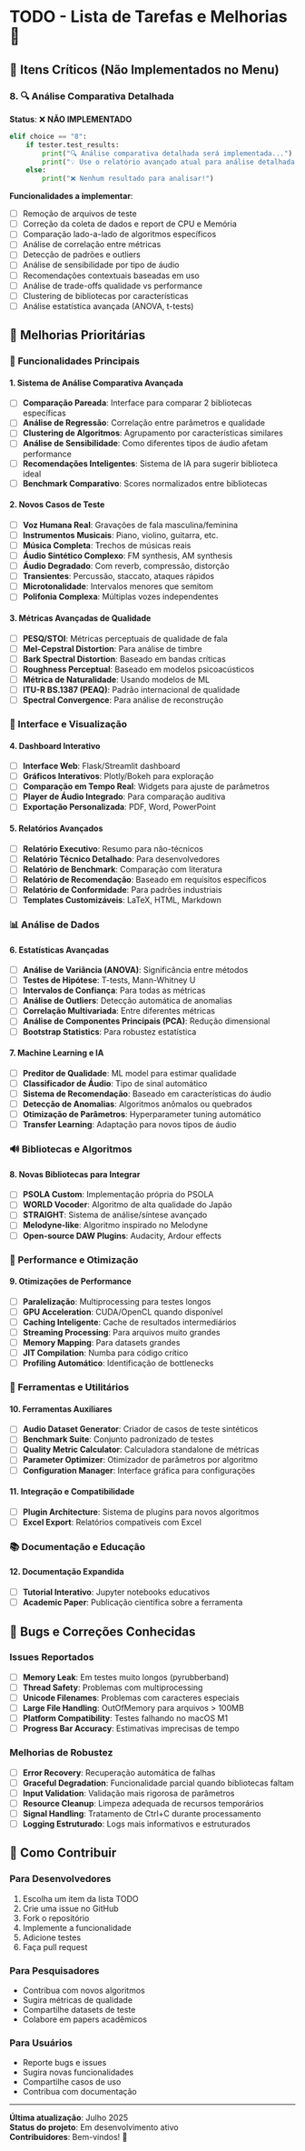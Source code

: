 # TODO - Lista de Tarefas e Melhorias 📝

## 🚨 Itens Críticos (Não Implementados no Menu)

### 8. 🔍 Análise Comparativa Detalhada
**Status**: ❌ **NÃO IMPLEMENTADO**
```python
elif choice == "8":
    if tester.test_results:
        print("🔍 Análise comparativa detalhada será implementada...")
        print("💡 Use o relatório avançado atual para análise detalhada.")
    else:
        print("❌ Nenhum resultado para analisar!")
```

**Funcionalidades a implementar**:
- [ ] Remoção de arquivos de teste
- [ ] Correção da coleta de dados e report de CPU e Memória
- [ ] Comparação lado-a-lado de algoritmos específicos
- [ ] Análise de correlação entre métricas
- [ ] Detecção de padrões e outliers
- [ ] Análise de sensibilidade por tipo de áudio
- [ ] Recomendações contextuais baseadas em uso
- [ ] Análise de trade-offs qualidade vs performance
- [ ] Clustering de bibliotecas por características
- [ ] Análise estatística avançada (ANOVA, t-tests)

## 🎯 Melhorias Prioritárias

### 🔧 Funcionalidades Principais

#### 1. Sistema de Análise Comparativa Avançada
- [ ] **Comparação Pareada**: Interface para comparar 2 bibliotecas específicas
- [ ] **Análise de Regressão**: Correlação entre parâmetros e qualidade
- [ ] **Clustering de Algoritmos**: Agrupamento por características similares
- [ ] **Análise de Sensibilidade**: Como diferentes tipos de áudio afetam performance
- [ ] **Recomendações Inteligentes**: Sistema de IA para sugerir biblioteca ideal
- [ ] **Benchmark Comparativo**: Scores normalizados entre bibliotecas

#### 2. Novos Casos de Teste
- [ ] **Voz Humana Real**: Gravações de fala masculina/feminina
- [ ] **Instrumentos Musicais**: Piano, violino, guitarra, etc.
- [ ] **Música Completa**: Trechos de músicas reais
- [ ] **Áudio Sintético Complexo**: FM synthesis, AM synthesis
- [ ] **Áudio Degradado**: Com reverb, compressão, distorção
- [ ] **Transientes**: Percussão, staccato, ataques rápidos
- [ ] **Microtonalidade**: Intervalos menores que semitom
- [ ] **Polifonia Complexa**: Múltiplas vozes independentes

#### 3. Métricas Avançadas de Qualidade
- [ ] **PESQ/STOI**: Métricas perceptuais de qualidade de fala
- [ ] **Mel-Cepstral Distortion**: Para análise de timbre
- [ ] **Bark Spectral Distortion**: Baseado em bandas críticas
- [ ] **Roughness Perceptual**: Baseado em modelos psicoacústicos
- [ ] **Métrica de Naturalidade**: Usando modelos de ML
- [ ] **ITU-R BS.1387 (PEAQ)**: Padrão internacional de qualidade
- [ ] **Spectral Convergence**: Para análise de reconstrução

### 🎨 Interface e Visualização

#### 4. Dashboard Interativo
- [ ] **Interface Web**: Flask/Streamlit dashboard
- [ ] **Gráficos Interativos**: Plotly/Bokeh para exploração
- [ ] **Comparação em Tempo Real**: Widgets para ajuste de parâmetros
- [ ] **Player de Áudio Integrado**: Para comparação auditiva
- [ ] **Exportação Personalizada**: PDF, Word, PowerPoint

#### 5. Relatórios Avançados
- [ ] **Relatório Executivo**: Resumo para não-técnicos
- [ ] **Relatório Técnico Detalhado**: Para desenvolvedores
- [ ] **Relatório de Benchmark**: Comparação com literatura
- [ ] **Relatório de Recomendação**: Baseado em requisitos específicos
- [ ] **Relatório de Conformidade**: Para padrões industriais
- [ ] **Templates Customizáveis**: LaTeX, HTML, Markdown

### 📊 Análise de Dados

#### 6. Estatísticas Avançadas
- [ ] **Análise de Variância (ANOVA)**: Significância entre métodos
- [ ] **Testes de Hipótese**: T-tests, Mann-Whitney U
- [ ] **Intervalos de Confiança**: Para todas as métricas
- [ ] **Análise de Outliers**: Detecção automática de anomalias
- [ ] **Correlação Multivariada**: Entre diferentes métricas
- [ ] **Análise de Componentes Principais (PCA)**: Redução dimensional
- [ ] **Bootstrap Statistics**: Para robustez estatística

#### 7. Machine Learning e IA
- [ ] **Preditor de Qualidade**: ML model para estimar qualidade
- [ ] **Classificador de Áudio**: Tipo de sinal automático
- [ ] **Sistema de Recomendação**: Baseado em características do áudio
- [ ] **Detecção de Anomalias**: Algoritmos anômalos ou quebrados
- [ ] **Otimização de Parâmetros**: Hyperparameter tuning automático
- [ ] **Transfer Learning**: Adaptação para novos tipos de áudio

### 🔊 Bibliotecas e Algoritmos

#### 8. Novas Bibliotecas para Integrar
- [ ] **PSOLA Custom**: Implementação própria do PSOLA
- [ ] **WORLD Vocoder**: Algoritmo de alta qualidade do Japão
- [ ] **STRAIGHT**: Sistema de análise/síntese avançado
- [ ] **Melodyne-like**: Algoritmo inspirado no Melodyne
- [ ] **Open-source DAW Plugins**: Audacity, Ardour effects

### 🚀 Performance e Otimização

#### 9. Otimizações de Performance
- [ ] **Paralelização**: Multiprocessing para testes longos
- [ ] **GPU Acceleration**: CUDA/OpenCL quando disponível
- [ ] **Caching Inteligente**: Cache de resultados intermediários
- [ ] **Streaming Processing**: Para arquivos muito grandes
- [ ] **Memory Mapping**: Para datasets grandes
- [ ] **JIT Compilation**: Numba para código crítico
- [ ] **Profiling Automático**: Identificação de bottlenecks

### 🔧 Ferramentas e Utilitários

#### 10. Ferramentas Auxiliares
- [ ] **Audio Dataset Generator**: Criador de casos de teste sintéticos
- [ ] **Benchmark Suite**: Conjunto padronizado de testes
- [ ] **Quality Metric Calculator**: Calculadora standalone de métricas
- [ ] **Parameter Optimizer**: Otimizador de parâmetros por algoritmo
- [ ] **Configuration Manager**: Interface gráfica para configurações

#### 11. Integração e Compatibilidade
- [ ] **Plugin Architecture**: Sistema de plugins para novos algoritmos
- [ ] **Excel Export**: Relatórios compatíveis com Excel

### 📚 Documentação e Educação

#### 12. Documentação Expandida
- [ ] **Tutorial Interativo**: Jupyter notebooks educativos
- [ ] **Academic Paper**: Publicação científica sobre a ferramenta

## 🐛 Bugs e Correções Conhecidas

### Issues Reportados
- [ ] **Memory Leak**: Em testes muito longos (pyrubberband)
- [ ] **Thread Safety**: Problemas com multiprocessing
- [ ] **Unicode Filenames**: Problemas com caracteres especiais
- [ ] **Large File Handling**: OutOfMemory para arquivos > 100MB
- [ ] **Platform Compatibility**: Testes falhando no macOS M1
- [ ] **Progress Bar Accuracy**: Estimativas imprecisas de tempo

### Melhorias de Robustez
- [ ] **Error Recovery**: Recuperação automática de falhas
- [ ] **Graceful Degradation**: Funcionalidade parcial quando bibliotecas faltam
- [ ] **Input Validation**: Validação mais rigorosa de parâmetros
- [ ] **Resource Cleanup**: Limpeza adequada de recursos temporários
- [ ] **Signal Handling**: Tratamento de Ctrl+C durante processamento
- [ ] **Logging Estruturado**: Logs mais informativos e estruturados

## 🤝 Como Contribuir

### Para Desenvolvedores
1. Escolha um item da lista TODO
2. Crie uma issue no GitHub
3. Fork o repositório
4. Implemente a funcionalidade
5. Adicione testes
6. Faça pull request

### Para Pesquisadores
- Contribua com novos algoritmos
- Sugira métricas de qualidade
- Compartilhe datasets de teste
- Colabore em papers acadêmicos

### Para Usuários
- Reporte bugs e issues
- Sugira novas funcionalidades
- Compartilhe casos de uso
- Contribua com documentação

---

**Última atualização**: Julho 2025  
**Status do projeto**: Em desenvolvimento ativo  
**Contribuidores**: Bem-vindos! 🎉
